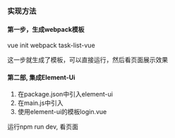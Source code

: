 ### 实现方法

#### 第一步，生成webpack模板

vue init webpack task-list-vue

这一步就生成了模板，可以直接运行，然后看页面展示效果

#### 第二部, 集成Element-Ui

1. 在package.json中引入element-ui
2. 在main.js中引入
3. 使用element-ui的模板login.vue

运行npm run dev, 看页面

